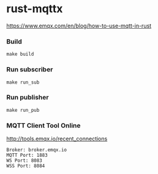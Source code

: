 # rust-mqttx

https://www.emqx.com/en/blog/how-to-use-mqtt-in-rust

### Build

```shell
make build
```

### Run subscriber

```shell
make run_sub
```

### Run publisher

```shell
make run_pub
```

### MQTT Client Tool Online

http://tools.emqx.io/recent_connections

```shell
Broker: broker.emqx.io
MQTT Port: 1883
WS Port: 8083
WSS Port: 8084
```